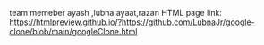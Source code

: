 team memeber ayash ,lubna,ayaat,razan
HTML page link: https://htmlpreview.github.io/?https://github.com/LubnaJr/google-clone/blob/main/googleClone.html
